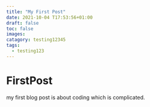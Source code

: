 ```yaml
---
title: "My First Post"
date: 2021-10-04 T17:53:56+01:00
draft: false
toc: false
images:
catagory: testing12345
tags:
  - testing123
---
```

# FirstPost
my first blog post is about coding which is complicated.
